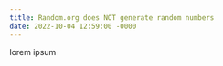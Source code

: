 ```yaml
---
title: Random.org does NOT generate random numbers
date: 2022-10-04 12:59:00 -0000
---
```

lorem ipsum
